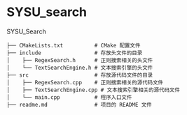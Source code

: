 # SYSU_search
SYSU_Search

    ├── CMakeLists.txt          # CMake 配置文件
    ├── include                 # 存放头文件的目录
    │    ├── RegexSearch.h      # 正则搜索相关的头文件
    │    └── TextSearchEngine.h # 文本搜索引擎的头文件
    ├── src                     # 存放源代码文件的目录
    │    ├── RegexSearch.cpp    # 正则搜索相关的源代码文件
    │    ├── TextSearchEngine.cpp # 文本搜索引擎相关的源代码文件
    │    └── main.cpp           # 程序入口文件
    ├── readme.md               # 项目的 README 文件
